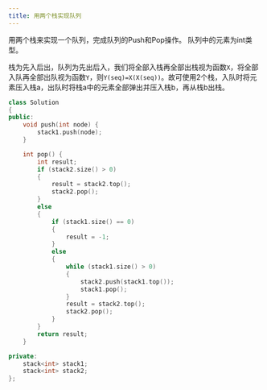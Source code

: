 ```yaml
---
title: 用两个栈实现队列
---
```


用两个栈来实现一个队列，完成队列的Push和Pop操作。 队列中的元素为int类型。

栈为先入后出，队列为先出后入，我们将全部入栈再全部出栈视为函数`X`，将全部入队再全部出队视为函数`Y`，则`Y(seq)=X(X(seq))`。故可使用2个栈，入队时将元素压入栈a，出队时将栈a中的元素全部弹出并压入栈b，再从栈b出栈。

```cpp
class Solution
{
public:
    void push(int node) {
        stack1.push(node);
    }

    int pop() {
        int result;
        if (stack2.size() > 0)
        {
            result = stack2.top();
            stack2.pop();
        }
        else
        {
            if (stack1.size() == 0)
            {
                result = -1;
            }
            else
            {
                while (stack1.size() > 0)
                {
                    stack2.push(stack1.top());
                    stack1.pop();
                }
                result = stack2.top();
                stack2.pop();
            }
        }
        return result;
    }

private:
    stack<int> stack1;
    stack<int> stack2;
};
```